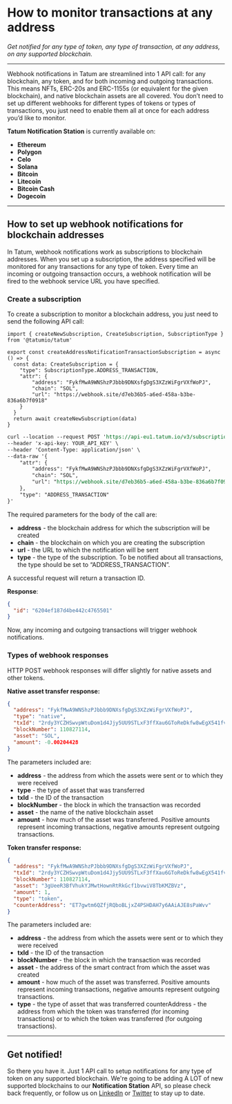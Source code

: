 # How to monitor transactions at any address 

*Get notified for any type of token, any type of transaction, at any address, on any supported blockchain.*

---

Webhook notifications in Tatum are streamlined into 1 API call: for any blockchain, any token, and for both incoming and outgoing transactions. This means NFTs, ERC-20s and ERC-1155s (or equivalent for the given blockchain), and native blockchain assets are all covered. You don’t need to set up different webhooks for different types of tokens or types of transactions, you just need to enable them all at once for each address you’d like to monitor.

**Tatum Notification Station** is currently available on:
- **Ethereum**
- **Polygon** 
- **Celo** 
- **Solana**
- **Bitcoin**
- **Litecoin**
- **Bitcoin Cash**
- **Dogecoin**

---

## How to set up webhook notifications for blockchain addresses

In Tatum, webhook notifications work as subscriptions to blockchain addresses. When you set up a subscription, the address specified will be monitored for any transactions for any type of token. Every time an incoming or outgoing transaction occurs, a webhook notification will be fired to the webhook service URL you have specified.

### Create a subscription

To create a subscription to monitor a blockchain address, you just need to send the following API call:

```SDK
import { createNewSubscription, CreateSubscription, SubscriptionType } from '@tatumio/tatum'

export const createAddressNotificationTransactionSubscription = async () => {
  const data: CreateSubscription = {
    "type": SubscriptionType.ADDRESS_TRANSACTION,
    "attr": {
        "address": "FykfMwA9WNShzPJbbb9DNXsfgDgS3XZzWiFgrVXfWoPJ",
        "chain": "SOL",
        "url": "https://webhook.site/d7eb36b5-a6ed-458a-b3be-836a6b7f0918"
    }
  }
  return await createNewSubscription(data)
}

```
```REST API call
curl --location --request POST 'https://api-eu1.tatum.io/v3/subscription' \
--header 'x-api-key: YOUR_API_KEY' \
--header 'Content-Type: application/json' \
--data-raw '{
    "attr": {
        "address": "FykfMwA9WNShzPJbbb9DNXsfgDgS3XZzWiFgrVXfWoPJ",
        "chain": "SOL",
        "url": "https://webhook.site/d7eb36b5-a6ed-458a-b3be-836a6b7f0918"
    },
    "type": "ADDRESS_TRANSACTION"
}'
```

The required parameters for the body of the call are:
- **address** - the blockchain address for which the subscription will be created 
- **chain** - the blockchain on which you are creating the subscription 
- **url** - the URL to which the notification will be sent 
- **type** - the type of the subscription. To be notified about all transactions, the type should be set to “ADDRESS_TRANSACTION”.

A successful request will return a transaction ID.

**Response**:

```json
{
  "id": "6204ef187d4be442c4765501"
}
```

Now, any incoming and outgoing transactions will trigger webhook notifications.

### Types of webhook responses

HTTP POST webhook responses will differ slightly for native assets and other tokens.

**Native asset transfer response:**

```json
{
  "address": "FykfMwA9WNShzPJbbb9DNXsfgDgS3XZzWiFgrVXfWoPJ",
  "type": "native",
  "txId": "2rdy3YCZHSwvpWtuDom1d4Jjy5UU9STLxF3ffXau6GToReDkfw8wEgX541fvzvh6btVC5D8iNapcKTXfPsoDBk7A",
  "blockNumber": 110827114,
  "asset": "SOL",
  "amount": -0.00204428
}
```

The parameters included are:
- **address** - the address from which the assets were sent or to which they were received
- **type** -  the type of asset that was transferred
- **txId** - the ID of the transaction
- **blockNumber** - the block in which the transaction was recorded
- **asset** - the name of the native blockchain asset
- **amount** - how much of the asset was transferred. Positive amounts represent incoming transactions, negative amounts represent outgoing transactions.

**Token transfer response:**

```json
{
  "address": "FykfMwA9WNShzPJbbb9DNXsfgDgS3XZzWiFgrVXfWoPJ",
  "txId": "2rdy3YCZHSwvpWtuDom1d4Jjy5UU9STLxF3ffXau6GToReDkfw8wEgX541fvzvh6btVC5D8iNapcKTXfPsoDBk7A",
  "blockNumber": 110827114,
  "asset": "3gUeeR3BfVhukYJMwtHownRtRkGcf1bvwiV8TbKMZBVz",
  "amount": 1,
  "type": "token",
  "counterAddress": "ET7gwtm6QZfjRQboBLjxZ4PSHDAH7y6AAiAJE8sPaWvv"
}
```

The parameters included are:
- **address** - the address from which the assets were sent or to which they were received
- **txId** - the ID of the transaction
- **blockNumber** - the block in which the transaction was recorded
- **asset** - the address of the smart contract from which the asset was created
- **amount** - how much of the asset was transferred. Positive amounts represent incoming transactions, negative amounts represent outgoing transactions.
- **type** - the type of asset that was transferred
counterAddress - the address from which the token was transferred (for incoming transactions) or to which the token was transferred (for outgoing transactions).

---

## Get notified!

So there you have it. Just 1 API call to setup notifications for any type of token on any supported blockchain. We're going to be adding A LOT of new supported blockchains to our **Notification Station** API, so please check back frequently, or follow us on [LinkedIn](https://www.linkedin.com/company/tatumio) or [Twitter](https://twitter.com/tatum_io) to stay up to date.


























